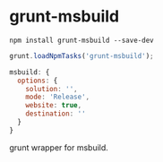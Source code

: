 grunt-msbuild
=====================

```shell
npm install grunt-msbuild --save-dev
```

```js
grunt.loadNpmTasks('grunt-msbuild');
```

```js
msbuild: {
  options: {
    solution: '',
    mode: 'Release',
    website: true,
    destination: ''
  }
}
```

grunt wrapper for msbuild.
